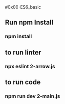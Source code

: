#0x00-ES6_basic

## Run npm Install
### npm install

## to run linter
### npx eslint 2-arrow.js

## to run code
### npm run dev 2-main.js
